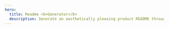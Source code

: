 ```yaml
---
hero:
  title: Readme <b>Generator</b>
  description: Generate an aesthetically pleasing product README through intelligent methods
---
```


<code src="./index.tsx" inline></code>
